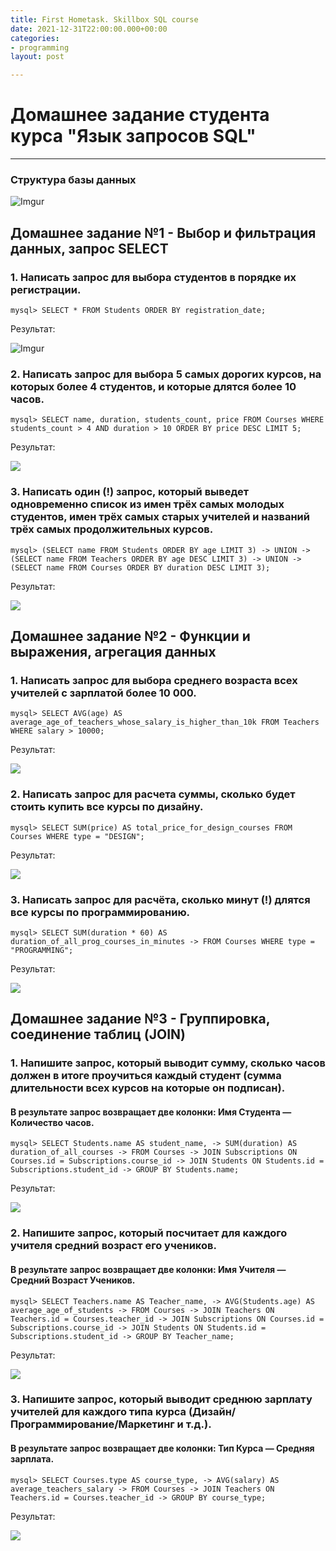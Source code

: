 ```yaml
---
title: First Hometask. Skillbox SQL course
date: 2021-12-31T22:00:00.000+00:00
categories:
- programming
layout: post

---
```


# Домашнее задание студента курса "Язык запросов SQL"
--------------------------------------------

### Структура базы данных
![Imgur](https://i.imgur.com/OuJvuBM.png)


## Домашнее задание №1 - Выбор и фильтрация данных, запрос SELECT

### 1. Написать запрос для выбора студентов в порядке их регистрации.

`mysql> SELECT * FROM Students ORDER BY registration_date;`

Результат:

![Imgur](https://i.imgur.com/qbnEevR.png)


### 2. Написать запрос для выбора 5 самых дорогих курсов, на которых более 4 студентов, и которые длятся более 10 часов.

`mysql> SELECT name, duration, students_count, price FROM Courses WHERE students_count > 4 AND duration > 10 ORDER BY price DESC LIMIT 5;`

Результат: 

![](https://i.imgur.com/etaz8Kb.png)


### 3. Написать один (!) запрос, который выведет одновременно список из имен трёх самых молодых студентов, имен трёх самых старых учителей и названий трёх самых продолжительных курсов.

`mysql> (SELECT name FROM Students ORDER BY age LIMIT 3)
    -> UNION
    -> (SELECT name FROM Teachers ORDER BY age DESC LIMIT 3)
    -> UNION
    -> (SELECT name FROM Courses ORDER BY duration DESC LIMIT 3);`

Результат:

![](https://i.imgur.com/5QAUYrB.png)


## Домашнее задание №2 - Функции и выражения, агрегация данных

### 1. Написать запрос для выбора среднего возраста всех учителей с зарплатой более 10 000.

`mysql> SELECT AVG(age) AS average_age_of_teachers_whose_salary_is_higher_than_10k FROM Teachers WHERE salary > 10000;`

Результат:

![](https://i.imgur.com/MThNycx.png)

### 2. Написать запрос для расчета суммы, сколько будет стоить купить все курсы по дизайну.

`mysql> SELECT SUM(price) AS total_price_for_design_courses FROM Courses WHERE type = "DESIGN";`

Результат:

![](https://i.imgur.com/47OpV0X.png)

### 3. Написать запрос для расчёта, сколько минут (!) длятся все курсы по программированию.

`mysql> SELECT SUM(duration * 60) AS duration_of_all_prog_courses_in_minutes
    -> FROM Courses WHERE type = "PROGRAMMING";`

Результат:

![](https://i.imgur.com/Dj0x7gn.png)



## Домашнее задание №3 - Группировка, соединение таблиц (JOIN)

### 1. Напишите запрос, который выводит сумму, сколько часов должен в итоге проучиться каждый студент (сумма длительности всех курсов на которые он подписан). 
#### В результате запрос возвращает две колонки: Имя Студента — Количество часов.

`mysql> SELECT Students.name AS student_name,
    -> SUM(duration) AS duration_of_all_courses
    -> FROM Courses
    -> JOIN Subscriptions ON Courses.id = Subscriptions.course_id
    -> JOIN Students ON Students.id = Subscriptions.student_id
    -> GROUP BY Students.name;`

Результат:

![](https://i.imgur.com/x1AZQId.png)

### 2. Напишите запрос, который посчитает для каждого учителя средний возраст его учеников. 
#### В результате запрос возвращает две колонки: Имя Учителя — Средний Возраст Учеников.

`mysql> SELECT Teachers.name AS Teacher_name,
    -> AVG(Students.age) AS average_age_of_students
    -> FROM Courses
    -> JOIN Teachers ON Teachers.id = Courses.teacher_id
    -> JOIN Subscriptions ON Courses.id = Subscriptions.course_id
    -> JOIN Students ON Students.id = Subscriptions.student_id
    -> GROUP BY Teacher_name;`

Результат:

![](https://i.imgur.com/kujeH4p.png)

### 3. Напишите запрос, который выводит среднюю зарплату учителей для каждого типа курса (Дизайн/Программирование/Маркетинг и т.д.). 
#### В результате запрос возвращает две колонки: Тип Курса — Средняя зарплата.

`mysql> SELECT Courses.type AS course_type,
    -> AVG(salary) AS average_teachers_salary
    -> FROM Courses
    -> JOIN Teachers ON Teachers.id = Courses.teacher_id
    -> GROUP BY course_type;`

Результат:

![](https://i.imgur.com/KJybet7.png)
